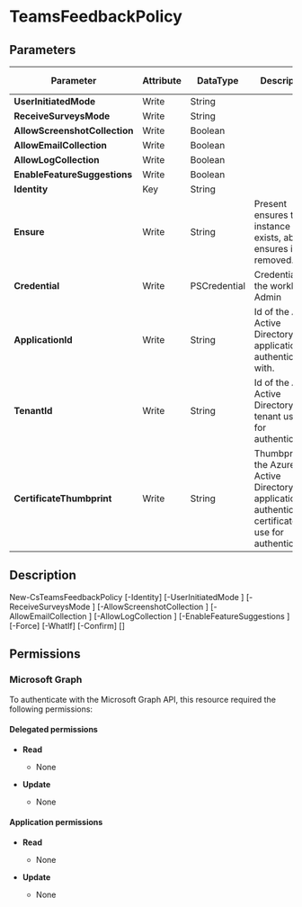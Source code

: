 ﻿# TeamsFeedbackPolicy

## Parameters

| Parameter | Attribute | DataType | Description | Allowed Values |
| --- | --- | --- | --- | --- |
| **UserInitiatedMode** | Write | String | | |
| **ReceiveSurveysMode** | Write | String | | |
| **AllowScreenshotCollection** | Write | Boolean | | |
| **AllowEmailCollection** | Write | Boolean | | |
| **AllowLogCollection** | Write | Boolean | | |
| **EnableFeatureSuggestions** | Write | Boolean | | |
| **Identity** | Key | String | | |
| **Ensure** | Write | String | Present ensures the instance exists, absent ensures it is removed. | `Present`, `Absent` |
| **Credential** | Write | PSCredential | Credentials of the workload's Admin | |
| **ApplicationId** | Write | String | Id of the Azure Active Directory application to authenticate with. | |
| **TenantId** | Write | String | Id of the Azure Active Directory tenant used for authentication. | |
| **CertificateThumbprint** | Write | String | Thumbprint of the Azure Active Directory application's authentication certificate to use for authentication. | |


## Description


New-CsTeamsFeedbackPolicy [-Identity] <string> [-UserInitiatedMode <string>] [-ReceiveSurveysMode <string>] [-AllowScreenshotCollection <bool>] [-AllowEmailCollection <bool>] [-AllowLogCollection <bool>] [-EnableFeatureSuggestions <bool>] [-Force] [-WhatIf] [-Confirm] [<CommonParameters>]


## Permissions

### Microsoft Graph

To authenticate with the Microsoft Graph API, this resource required the following permissions:

#### Delegated permissions

- **Read**

    - None

- **Update**

    - None

#### Application permissions

- **Read**

    - None

- **Update**

    - None


